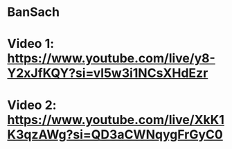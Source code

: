 # BanSach
# Video 1: https://www.youtube.com/live/y8-Y2xJfKQY?si=vl5w3i1NCsXHdEzr
# Video 2: https://www.youtube.com/live/XkK1K3qzAWg?si=QD3aCWNqygFrGyC0
